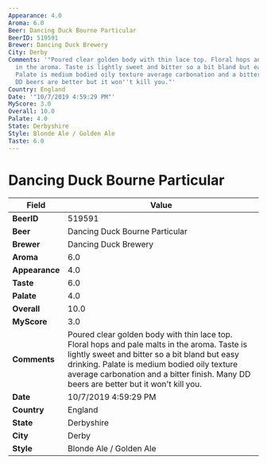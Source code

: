 ```yaml
---
Appearance: 4.0
Aroma: 6.0
Beer: Dancing Duck Bourne Particular
BeerID: 519591
Brewer: Dancing Duck Brewery
City: Derby
Comments: '"Poured clear golden body with thin lace top. Floral hops and pale malts
  in the aroma. Taste is lightly sweet and bitter so a bit bland but easy drinking.
  Palate is medium bodied oily texture average carbonation and a bitter finish. Many
  DD beers are better but it won''t kill you."'
Country: England
Date: '"10/7/2019 4:59:29 PM"'
MyScore: 3.0
Overall: 10.0
Palate: 4.0
State: Derbyshire
Style: Blonde Ale / Golden Ale
Taste: 6.0
---
```


# Dancing Duck Bourne Particular

| Field         | Value |
|---------------|-------|
| **BeerID** | 519591 |
| **Beer** | Dancing Duck Bourne Particular |
| **Brewer** | Dancing Duck Brewery |
| **Aroma** | 6.0 |
| **Appearance** | 4.0 |
| **Taste** | 6.0 |
| **Palate** | 4.0 |
| **Overall** | 10.0 |
| **MyScore** | 3.0 |
| **Comments** | Poured clear golden body with thin lace top. Floral hops and pale malts in the aroma. Taste is lightly sweet and bitter so a bit bland but easy drinking. Palate is medium bodied oily texture average carbonation and a bitter finish. Many DD beers are better but it won't kill you. |
| **Date** | 10/7/2019 4:59:29 PM |
| **Country** | England |
| **State** | Derbyshire |
| **City** | Derby |
| **Style** | Blonde Ale / Golden Ale |
